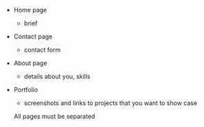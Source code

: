 - Home page
  - brief
- Contact page
  - contact form
- About page
  - details about you, skills
- Portfolio

  - screenshots and links to projects that you want to show case

  All pages must be separated
